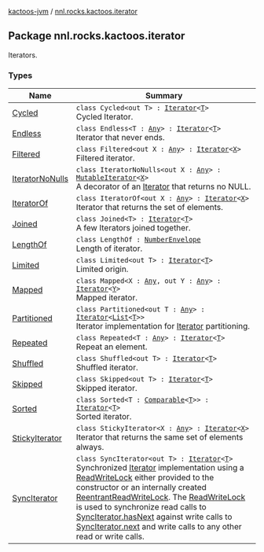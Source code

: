 [kactoos-jvm](../index.md) / [nnl.rocks.kactoos.iterator](./index.md)

## Package nnl.rocks.kactoos.iterator

Iterators.

### Types

| Name | Summary |
|---|---|
| [Cycled](-cycled/index.md) | `class Cycled<out T> : `[`Iterator`](https://kotlinlang.org/api/latest/jvm/stdlib/kotlin.collections/-iterator/index.html)`<`[`T`](-cycled/index.md#T)`>`<br>Cycled Iterator. |
| [Endless](-endless/index.md) | `class Endless<T : `[`Any`](https://kotlinlang.org/api/latest/jvm/stdlib/kotlin/-any/index.html)`> : `[`Iterator`](https://kotlinlang.org/api/latest/jvm/stdlib/kotlin.collections/-iterator/index.html)`<`[`T`](-endless/index.md#T)`>`<br>Iterator that never ends. |
| [Filtered](-filtered/index.md) | `class Filtered<out X : `[`Any`](https://kotlinlang.org/api/latest/jvm/stdlib/kotlin/-any/index.html)`> : `[`Iterator`](https://kotlinlang.org/api/latest/jvm/stdlib/kotlin.collections/-iterator/index.html)`<`[`X`](-filtered/index.md#X)`>`<br>Filtered iterator. |
| [IteratorNoNulls](-iterator-no-nulls/index.md) | `class IteratorNoNulls<out X : `[`Any`](https://kotlinlang.org/api/latest/jvm/stdlib/kotlin/-any/index.html)`> : `[`MutableIterator`](https://kotlinlang.org/api/latest/jvm/stdlib/kotlin.collections/-mutable-iterator/index.html)`<`[`X`](-iterator-no-nulls/index.md#X)`>`<br>A decorator of an [Iterator](https://kotlinlang.org/api/latest/jvm/stdlib/kotlin.collections/-iterator/index.html) that returns no NULL. |
| [IteratorOf](-iterator-of/index.md) | `class IteratorOf<out X : `[`Any`](https://kotlinlang.org/api/latest/jvm/stdlib/kotlin/-any/index.html)`> : `[`Iterator`](https://kotlinlang.org/api/latest/jvm/stdlib/kotlin.collections/-iterator/index.html)`<`[`X`](-iterator-of/index.md#X)`>`<br>Iterator that returns the set of elements. |
| [Joined](-joined/index.md) | `class Joined<T> : `[`Iterator`](https://kotlinlang.org/api/latest/jvm/stdlib/kotlin.collections/-iterator/index.html)`<`[`T`](-joined/index.md#T)`>`<br>A few Iterators joined together. |
| [LengthOf](-length-of/index.md) | `class LengthOf : `[`NumberEnvelope`](../nnl.rocks.kactoos.scalar/-number-envelope/index.md)<br>Length of iterator. |
| [Limited](-limited/index.md) | `class Limited<out T> : `[`Iterator`](https://kotlinlang.org/api/latest/jvm/stdlib/kotlin.collections/-iterator/index.html)`<`[`T`](-limited/index.md#T)`>`<br>Limited origin. |
| [Mapped](-mapped/index.md) | `class Mapped<X : `[`Any`](https://kotlinlang.org/api/latest/jvm/stdlib/kotlin/-any/index.html)`, out Y : `[`Any`](https://kotlinlang.org/api/latest/jvm/stdlib/kotlin/-any/index.html)`> : `[`Iterator`](https://kotlinlang.org/api/latest/jvm/stdlib/kotlin.collections/-iterator/index.html)`<`[`Y`](-mapped/index.md#Y)`>`<br>Mapped iterator. |
| [Partitioned](-partitioned/index.md) | `class Partitioned<out T : `[`Any`](https://kotlinlang.org/api/latest/jvm/stdlib/kotlin/-any/index.html)`> : `[`Iterator`](https://kotlinlang.org/api/latest/jvm/stdlib/kotlin.collections/-iterator/index.html)`<`[`List`](https://kotlinlang.org/api/latest/jvm/stdlib/kotlin.collections/-list/index.html)`<`[`T`](-partitioned/index.md#T)`>>`<br>Iterator implementation for [Iterator](https://kotlinlang.org/api/latest/jvm/stdlib/kotlin.collections/-iterator/index.html) partitioning. |
| [Repeated](-repeated/index.md) | `class Repeated<T : `[`Any`](https://kotlinlang.org/api/latest/jvm/stdlib/kotlin/-any/index.html)`> : `[`Iterator`](https://kotlinlang.org/api/latest/jvm/stdlib/kotlin.collections/-iterator/index.html)`<`[`T`](-repeated/index.md#T)`>`<br>Repeat an element. |
| [Shuffled](-shuffled/index.md) | `class Shuffled<out T> : `[`Iterator`](https://kotlinlang.org/api/latest/jvm/stdlib/kotlin.collections/-iterator/index.html)`<`[`T`](-shuffled/index.md#T)`>`<br>Shuffled iterator. |
| [Skipped](-skipped/index.md) | `class Skipped<out T> : `[`Iterator`](https://kotlinlang.org/api/latest/jvm/stdlib/kotlin.collections/-iterator/index.html)`<`[`T`](-skipped/index.md#T)`>`<br>Skipped iterator. |
| [Sorted](-sorted/index.md) | `class Sorted<T : `[`Comparable`](https://kotlinlang.org/api/latest/jvm/stdlib/kotlin/-comparable/index.html)`<`[`T`](-sorted/index.md#T)`>> : `[`Iterator`](https://kotlinlang.org/api/latest/jvm/stdlib/kotlin.collections/-iterator/index.html)`<`[`T`](-sorted/index.md#T)`>`<br>Sorted iterator. |
| [StickyIterator](-sticky-iterator/index.md) | `class StickyIterator<X : `[`Any`](https://kotlinlang.org/api/latest/jvm/stdlib/kotlin/-any/index.html)`> : `[`Iterator`](https://kotlinlang.org/api/latest/jvm/stdlib/kotlin.collections/-iterator/index.html)`<`[`X`](-sticky-iterator/index.md#X)`>`<br>Iterator that returns the same set of elements always. |
| [SyncIterator](-sync-iterator/index.md) | `class SyncIterator<out T> : `[`Iterator`](https://kotlinlang.org/api/latest/jvm/stdlib/kotlin.collections/-iterator/index.html)`<`[`T`](-sync-iterator/index.md#T)`>`<br>Synchronized [Iterator](https://kotlinlang.org/api/latest/jvm/stdlib/kotlin.collections/-iterator/index.html) implementation using a [ReadWriteLock](http://docs.oracle.com/javase/8/docs/api/java/util/concurrent/locks/ReadWriteLock.html) either provided to the constructor or an internally created [ReentrantReadWriteLock](http://docs.oracle.com/javase/8/docs/api/java/util/concurrent/locks/ReentrantReadWriteLock.html). The [ReadWriteLock](http://docs.oracle.com/javase/8/docs/api/java/util/concurrent/locks/ReadWriteLock.html) is used to synchronize read calls to [SyncIterator.hasNext](-sync-iterator/has-next.md) against write calls to [SyncIterator.next](-sync-iterator/next.md) and write calls to any other read or write calls. |
